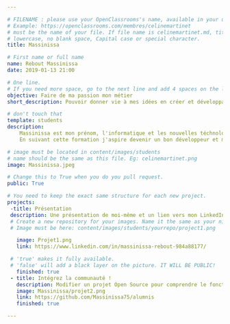 ```yaml
---

# FILENAME : please use your OpenClassrooms's name, available in your url.
# Example: https://openclassrooms.com/membres/celinemartinet
# must be the name of your file. If file name is celinemartinet.md, title is celinemartinet.
# lowercase, no blank space, Capital case or special character.
title: Massinissa

# First name or full name
name: Rebout Massinissa
date: 2019-01-13 21:00

# One line.
# If you need more space, go to the next line and add 4 spaces on the left, as in 'description'.
objective: Faire de ma passion mon métier 
short_description: Pouvoir donner vie à mes idées en créer et développant des applications et participer à des projets intéressant, être utile et faire partie de la famille nombreuse des développeurs

# don't touch that
template: students
description: 
    Massinissa est mon prénom, l'informatique et les nouvelles téchnologies sont ma passion.
    En suivant cette formation j'aspire devenir un bon développeur et m'épanouir dans ma vie professionelle en travaillant dans un mileux qui me passione et que j'aime

# image must be located in content/images/students
# name should be the same as this file. Eg: celinemartinet.png
image: Massinissa.jpeg

# Change this to True when you do you pull request.
public: True

# You need to keep the exact same structure for each new project.
projects:
 -title: Présentation
 description: Une présentation de moi-même et un lien vers mon LinkedIn.
 # Create a new repository for your images. Name it the same as your nickname and profile picture.
 # Image must be here: content/images/students/yourrepo/project1.png

   image: Projet1.png
   link: https://www.linkedin.com/in/massinissa-rebout-984a88177/

 # 'true' makes it fully available.
 # 'false' will add a black layer on the picture. IT WILL BE PUBLIC!
   finished: true
 - title: Intégrez la communauté !
   description: Modifier un projet Open Source pour comprendre le fonctionnement de Git, de Github et des pull requests
   image: Massinissa/projet2.png
   link: https://github.com/Massinissa75/alumnis
   finished: true

---
```

